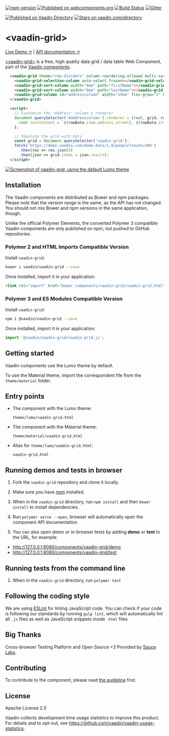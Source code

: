 [![npm version](https://badge.fury.io/js/%40vaadin%2Fvaadin-grid.svg)](https://badge.fury.io/js/%40vaadin%2Fvaadin-grid)
[![Published on webcomponents.org](https://img.shields.io/badge/webcomponents.org-published-blue.svg)](https://www.webcomponents.org/element/vaadin/vaadin-grid)
[![Build Status](https://travis-ci.org/vaadin/vaadin-grid.svg?branch=master)](https://travis-ci.org/vaadin/vaadin-grid)
[![Gitter](https://badges.gitter.im/Join%20Chat.svg)](https://gitter.im/vaadin/web-components?utm_source=badge&utm_medium=badge&utm_campaign=pr-badge)

[![Published on Vaadin  Directory](https://img.shields.io/badge/Vaadin%20Directory-published-00b4f0.svg)](https://vaadin.com/directory/component/vaadinvaadin-grid)
[![Stars on vaadin.com/directory](https://img.shields.io/vaadin-directory/star/vaadinvaadin-grid.svg)](https://vaadin.com/directory/component/vaadinvaadin-grid)

# &lt;vaadin-grid&gt;

[Live Demo ↗](https://vaadin.com/components/vaadin-grid/html-examples)
|
[API documentation ↗](https://vaadin.com/components/vaadin-grid/html-api)

[&lt;vaadin-grid&gt;](https://vaadin.com/components/vaadin-grid) is a free, high quality data grid / data table Web Component, part of the [Vaadin components](https://vaadin.com/components).

<!---
```
<custom-element-demo>
  <template>
    <script src="../webcomponentsjs/webcomponents-lite.js"></script>
    <link rel="import" href="../iron-ajax/iron-ajax.html">
    <link rel="import" href="vaadin-grid.html">
    <link rel="import" href="vaadin-grid-selection-column.html">
    <link rel="import" href="vaadin-grid-sort-column.html">
    <next-code-block></next-code-block>
  </template>
</custom-element-demo>
```
-->
```html
  <vaadin-grid theme="row-dividers" column-reordering-allowed multi-sort>
    <vaadin-grid-selection-column auto-select frozen></vaadin-grid-selection-column>
    <vaadin-grid-sort-column width="9em" path="firstName"></vaadin-grid-sort-column>
    <vaadin-grid-sort-column width="9em" path="lastName"></vaadin-grid-sort-column>
    <vaadin-grid-column id="addresscolumn" width="15em" flex-grow="2" header="Address"></vaadin-grid-column>
  </vaadin-grid>

  <script>
    // Customize the "Address" column's renderer
    document.querySelector('#addresscolumn').renderer = (root, grid, rowData) => {
      root.textContent = `${rowData.item.address.street}, ${rowData.item.address.city}`;
    };

    // Populate the grid with data
    const grid = document.querySelector('vaadin-grid');
    fetch('https://demo.vaadin.com/demo-data/1.0/people?count=200')
      .then(res => res.json())
      .then(json => grid.items = json.result);
  </script>
```

[<img src="https://raw.githubusercontent.com/vaadin/vaadin-grid/master/screenshot.png" alt="Screenshot of vaadin-grid, using the default Lumo theme">](https://vaadin.com/components/vaadin-grid)

## Installation

The Vaadin components are distributed as Bower and npm packages.
Please note that the version range is the same, as the API has not changed.
You should not mix Bower and npm versions in the same application, though.

Unlike the official Polymer Elements, the converted Polymer 3 compatible Vaadin components
are only published on npm, not pushed to GitHub repositories.

### Polymer 2 and HTML Imports Compatible Version

Install `vaadin-grid`:

```sh
bower i vaadin/vaadin-grid --save
```

Once installed, import it in your application:

```html
<link rel="import" href="bower_components/vaadin-grid/vaadin-grid.html">
```
### Polymer 3 and ES Modules Compatible Version

Install `vaadin-grid`:

```sh
npm i @vaadin/vaadin-grid --save
```

Once installed, import it in your application:

```js
import '@vaadin/vaadin-grid/vaadin-grid.js';
```

## Getting started

Vaadin components use the Lumo theme by default.

To use the Material theme, import the correspondent file from the `theme/material` folder.

## Entry points

- The component with the Lumo theme:

  `theme/lumo/vaadin-grid.html`

- The component with the Material theme:

  `theme/material/vaadin-grid.html`

- Alias for `theme/lumo/vaadin-grid.html`:

  `vaadin-grid.html`


## Running demos and tests in browser

1. Fork the `vaadin-grid` repository and clone it locally.

1. Make sure you have [npm](https://www.npmjs.com/) installed.

1. When in the `vaadin-grid` directory, run `npm install` and then `bower install` to install dependencies.

1. Run `polymer serve --open`, browser will automatically open the component API documentation.

1. You can also open demo or in-browser tests by adding **demo** or **test** to the URL, for example:

  - http://127.0.0.1:8080/components/vaadin-grid/demo
  - http://127.0.0.1:8080/components/vaadin-grid/test


## Running tests from the command line

1. When in the `vaadin-grid` directory, run `polymer test`


## Following the coding style

We are using [ESLint](http://eslint.org/) for linting JavaScript code. You can check if your code is following our standards by running `gulp lint`, which will automatically lint all `.js` files as well as JavaScript snippets inside `.html` files.


## Big Thanks

Cross-browser Testing Platform and Open Source <3 Provided by [Sauce Labs](https://saucelabs.com).


## Contributing

  To contribute to the component, please read [the guideline](https://github.com/vaadin/vaadin-core/blob/master/CONTRIBUTING.md) first.


## License

Apache License 2.0

Vaadin collects development time usage statistics to improve this product. For details and to opt-out, see https://github.com/vaadin/vaadin-usage-statistics.
